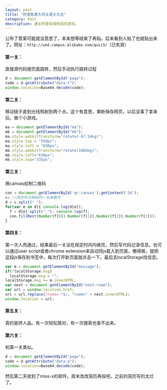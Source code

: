 ```yaml
---
layout: post
title: "阿里智勇大闯关通关方法"
category: Past
description: 通关阿里前端校招的游戏。
---
```

公布了答案可能就没意思了，本来想等结束了再贴。后来看别人贴了也就贴出来了。网址：`http://ued.campus.alibaba.com/quiz3/`（已失效）

#### 第一关：

直接源代码搜页面跳转，然后手动执行跳转过程

``` javascript
d = document.getElementById("page");
code = d.getAttribute("data-t");
window.location=Base64.decode(code);
```

#### 第二关：

移动镜子直到光线照射到两个点。这个有意思，果断保存网页，以后没事了拿来玩，做个小游戏。

``` javascript
ma = document.getElementById("ma");
mb = document.getElementById("mb"); 
ma.style.webkitTransform="rotate(-67.5deg)"; 
ma.style.top = "550px";
ma.style.left = "830px"; 
mb.style.webkitTransform="rotate(180deg)";
mb.style.left="630px";
mb.style.top="335px";
```

#### 第三关：

用canvas绘制二维码

``` javascript
con = document.getElementById('qr-canvas').getContext('2d'); 
c= //网页中注释掉的一长串数字
d = c.split(" "); 
for(var e in d){ console.log(d[e]); 
  f = d[e].split(","); console.log(f); 
  con.fillRect(Number(f[0]),Number(f[1]),Number(f[2]),Number(f[3])); 
}
```

#### 第四关：

第一次人肉通过，结果最后一关没在规定时间内做完，然后写代码记录信息。也可以通过user script或者chrome extension来自动将js载入到页面，懒得做，就把这段js保存到书签中，每次打开新页面就点击一下。最后去localStorage找信息。

``` javascript
var m = document.getElementById("message");
if(!localStorage.msg)
  localStorage.msg = "";
localStorage.msg += m.innerHTML;
var next = document.getElementById("next-room");
var url = window.location.href;
url = url.replace(/room=.*$/, "room=" + next.innerHTML);
window.location = url;
```

#### 第五关：

真的是拼人品。有一次轻松猜对，有一次搜索也查不出来。

#### 第六关：

和第一关类似。

``` javascript
d = document.getElementById("page");
code = d.getAttribute("data-p");
window.location=Base64.decode(code);
```

然后第二天收到了miss-x的邮件。周末改改简历再投吧，之前的简历写的太烂了。